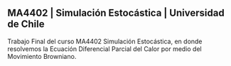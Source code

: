## MA4402 | Simulación Estocástica | Universidad de Chile

Trabajo Final del curso MA4402 Simulación Estocástica, en donde resolvemos la Ecuación Diferencial Parcial del Calor por medio del Movimiento Browniano.
